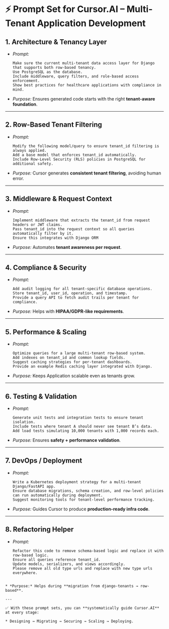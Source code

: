 # ⚡ Prompt Set for Cursor.AI – Multi-Tenant Application Development

## 1. **Architecture & Tenancy Layer**

* *Prompt:*

  ```
  Make sure the current multi-tenant data access layer for Django that supports both row-based tenancy. 
  Use PostgreSQL as the database. 
  Include middleware, query filters, and role-based access enforcement. 
  Show best practices for healthcare applications with compliance in mind.
  ```

* *Purpose:* Ensures generated code starts with the right **tenant-aware foundation**.

---

## 2. **Row-Based Tenant Filtering**

* *Prompt:*

  ```
  Modify the following model/query to ensure tenant_id filtering is always applied.
  Add a base model that enforces tenant_id automatically.
  Include Row-Level Security (RLS) policies in PostgreSQL for additional safety.
  ```

* *Purpose:* Cursor generates **consistent tenant filtering**, avoiding human error.

---

## 3. **Middleware & Request Context**

* *Prompt:*

  ```
  Implement middleware that extracts the tenant_id from request headers or JWT claims. 
  Pass tenant_id into the request context so all queries automatically filter by it. 
  Ensure this integrates with Django ORM
  ```

* *Purpose:* Automates **tenant awareness per request**.

---

## 4. **Compliance & Security**

* *Prompt:*

  ```
  Add audit logging for all tenant-specific database operations. 
  Store tenant_id, user_id, operation, and timestamp. 
  Provide a query API to fetch audit trails per tenant for compliance.
  ```

* *Purpose:* Helps with **HIPAA/GDPR-like requirements**.

---

## 5. **Performance & Scaling**

* *Prompt:*

  ```
  Optimize queries for a large multi-tenant row-based system. 
  Add indexes on tenant_id and common lookup fields. 
  Suggest caching strategies for per-tenant dashboards. 
  Provide an example Redis caching layer integrated with Django.
  ```

* *Purpose:* Keeps Application scalable even as tenants grow.

---

## 6. **Testing & Validation**

* *Prompt:*

  ```
  Generate unit tests and integration tests to ensure tenant isolation. 
  Include tests where tenant A should never see tenant B’s data. 
  Add load tests simulating 10,000 tenants with 1,000 records each.
  ```

* *Purpose:* Ensures **safety + performance validation**.

---

## 7. **DevOps / Deployment**

* *Prompt:*

  ```
  Write a Kubernetes deployment strategy for a multi-tenant Django/FastAPI app. 
  Ensure database migrations, schema creation, and row-level policies 
  can run automatically during deployment. 
  Suggest monitoring tools for tenant-level performance tracking.
  ```

* *Purpose:* Guides Cursor to produce **production-ready infra code**.

---

## 8. **Refactoring Helper**

* *Prompt:*

  ```
  Refactor this code to remove schema-based logic and replace it with row-based logic. 
  Ensure all queries reference tenant_id. 
  Update models, serializers, and views accordingly.
  Please remove all old type urls and replace with new type urls everywhere.
```

* *Purpose:* Helps during **migration from django-tenants → row-based**.

---

✅ With these prompt sets, you can **systematically guide Cursor.AI** at every stage:

* Designing → Migrating → Securing → Scaling → Deploying.
